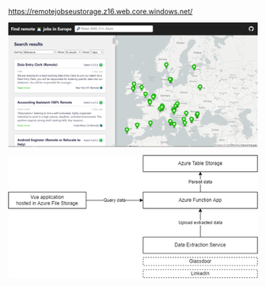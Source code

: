 https://remotejobseustorage.z16.web.core.windows.net/

![Screenshot](/ss.png)


![Architecture](/architecture.drawio.png)

